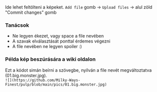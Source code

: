 Ide lehet feltölteni a képeket.
`Add file` gomb → `Upload files` → alul zöld "Commit changes" gomb

### Tanácsok
- Ne legyen ékezet, vagy space a file nevében
- A szavak elválasztását ponttal érdemes végezni
- A file nevében ne legyen spoiler :)

### Példa kép beszúrására  a wiki oldalon

Ezt a kódot simán beírni a szövegbe, nyilván a file nevét megváltoztatva (01.big.monster.jpg).\
`![](https://github.com/Milky-Ways-Finest/pulp/blob/main/pics/01.big.monster.jpg)`

